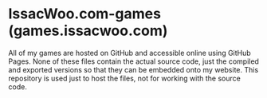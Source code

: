 # IssacWoo.com-games (games.issacwoo.com)
All of my games are hosted on GitHub and accessible online using GitHub Pages. None of these files contain the actual source code, just the compiled and exported versions so that they can be embedded onto my website. This repository is used just to host the files, not for working with the source code.
